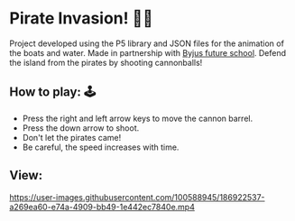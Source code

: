 # Pirate Invasion! 🏴‍☠️

Project developed using the P5 library and JSON files for the animation of the boats and water. Made in partnership with [Byjus future school](https://www.byjusfutureschool.com/).
Defend the island from the pirates by shooting cannonballs!

## How to play: 🕹️
- Press the right and left arrow keys to move the cannon barrel.
- Press the down arrow to shoot.
- Don't let the pirates came!
- Be careful, the speed increases with time.

## View:  
https://user-images.githubusercontent.com/100588945/186922537-a269ea60-e74a-4909-bb49-1e442ec7840e.mp4
